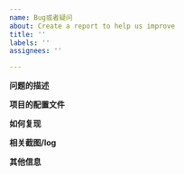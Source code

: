 ```yaml
---
name: Bug或者疑问
about: Create a report to help us improve
title: ''
labels: ''
assignees: ''

---
```


**问题的描述**

**项目的配置文件**


**如何复现**


**相关截图/log**


**其他信息**
